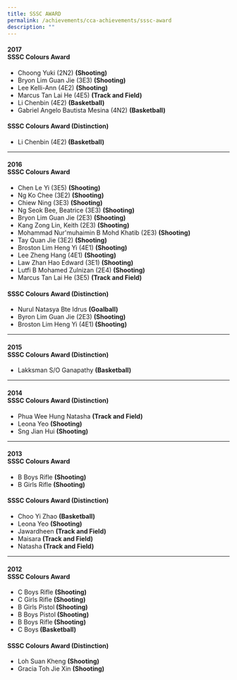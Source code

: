 ```yaml
---
title: SSSC AWARD
permalink: /achievements/cca-achievements/sssc-award
description: ""
---
```

<h4>2017</br><strong>SSSC Colours Award</strong></h4>
<ul>
<li>Choong Yuki (2N2)&nbsp;<strong>(Shooting)</strong></li>
<li>Bryon Lim Guan Jie (3E3)&nbsp;<strong>(Shooting)</strong></li>
<li>Lee Kelli-Ann (4E2)&nbsp;<strong>(Shooting)</strong></li>
<li>Marcus Tan Lai He (4E5)&nbsp;<strong>(Track and Field)</strong></li>
<li>Li Chenbin (4E2)&nbsp;<strong>(Basketball)</strong></li>
<li>Gabriel Angelo Bautista Mesina (4N2)&nbsp;<strong>(Basketball)</strong></li>
</ul>
<h4><strong>SSSC Colours Award (Distinction)</strong></h4>
<ul>
<li>Li Chenbin (4E2)<strong>&nbsp;(Basketball)</strong></li>
</ul><hr>
<h4>2016<br /><strong>SSSC Colours Award</strong></h4>
<ul>
<li>Chen Le Yi (3E5)&nbsp;<strong>(Shooting)</strong></li>
<li>Ng Ko Chee (3E2)&nbsp;<strong>(Shooting)</strong></li>
<li>Chiew Ning (3E3)&nbsp;<strong>(Shooting)</strong></li>
<li>Ng Seok Bee, Beatrice (3E3)&nbsp;<strong>(Shooting)</strong></li>
<li>Bryon Lim Guan Jie (2E3)&nbsp;<strong>(Shooting)</strong></li>
<li>Kang Zong Lin, Keith (2E3)&nbsp;<strong>(Shooting)</strong></li>
<li>Mohammad Nur'muhaimin B Mohd Khatib (2E3)&nbsp;<strong>(Shooting)</strong></li>
<li>Tay Quan Jie (3E2)&nbsp;<strong>(Shooting)</strong></li>
<li>Broston Lim Heng Yi (4E1)&nbsp;<strong>(Shooting)</strong></li>
<li>Lee Zheng Hang (4E1)&nbsp;<strong>(Shooting)</strong></li>
<li>Law Zhan Hao Edward (3E1)&nbsp;<strong>(Shooting)</strong></li>
<li>Lutfi B Mohamed Zulnizan (2E4)&nbsp;<strong>(Shooting)</strong></li>
<li>Marcus Tan Lai He (3E5)&nbsp;<strong>(Track and Field)</strong></li>
</ul>
<h4><strong>SSSC Colours Award (Distinction)</strong></h4>
<ul>
<li>Nurul Natasya Bte Idrus&nbsp;<strong>(Goalball)</strong></li>
<li>Byron Lim Guan Jie (2E3)&nbsp;<strong>(Shooting)</strong></li>
<li>Broston Lim Heng Yi (4E1)<strong>&nbsp;(Shooting)</strong></li>
</ul><hr>
<h4>2015<br /><strong>SSSC Colours Award (Distinction)</strong></h4>
<ul>
<li>Lakksman S/O Ganapathy&nbsp;<strong>(Basketball)</strong></li>
</ul><hr>
<h4>2014<br /><strong>SSSC Colours Award (Distinction)</strong></h4>
<ul>
<li>Phua Wee Hung Natasha&nbsp;<strong>(Track and Field)</strong></li>
<li>Leona Yeo&nbsp;<strong>(Shooting)</strong></li>
<li>Sng Jian Hui&nbsp;<strong>(Shooting)</strong></li>
</ul><hr>
<h4>2013<br /><strong>SSSC Colours Award</strong></h4>
<div>
<ul>
<li>B Boys Rifle&nbsp;<strong>(Shooting)</strong></li>
<li>B Girls Rifle&nbsp;<strong>(Shooting)</strong></li>
</ul>
<h4><strong>SSSC Colours Award (Distinction)</strong></h4>
<ul>
<li>Choo Yi Zhao&nbsp;<strong>(Basketball)</strong></li>
<li>Leona Yeo&nbsp;<strong>(Shooting)</strong></li>
<li>Jawardheen&nbsp;<strong>(Track and Field)</strong></li>
<li>Maisara<strong>&nbsp;(Track and Field)</strong></li>
<li>Natasha<strong>&nbsp;(Track and Field)</strong></li>
</ul><hr><h4>2012<br /><strong>SSSC Colours Award</strong></h4>
<ul>
<li>C Boys Rifle&nbsp;<strong>(Shooting)</strong></li>
<li>C Girls Rifle&nbsp;<strong>(Shooting)</strong></li>
<li>B Girls Pistol<strong>&nbsp;(Shooting)</strong></li>
<li>B Boys Pistol<strong>&nbsp;(Shooting)</strong></li>
<li>B Boys Rifle<strong>&nbsp;(Shooting)</strong></li>
<li>C Boys<strong>&nbsp;(Basketball)</strong></li>
</ul>
<h4><strong>SSSC Colours Award (Distinction)</strong></h4>
<ul>
<li>Loh Suan Kheng&nbsp;<strong>(Shooting)</strong></li>
<li>Gracia Toh Jie Xin&nbsp;<strong>(Shooting)</strong></li>
</ul>
